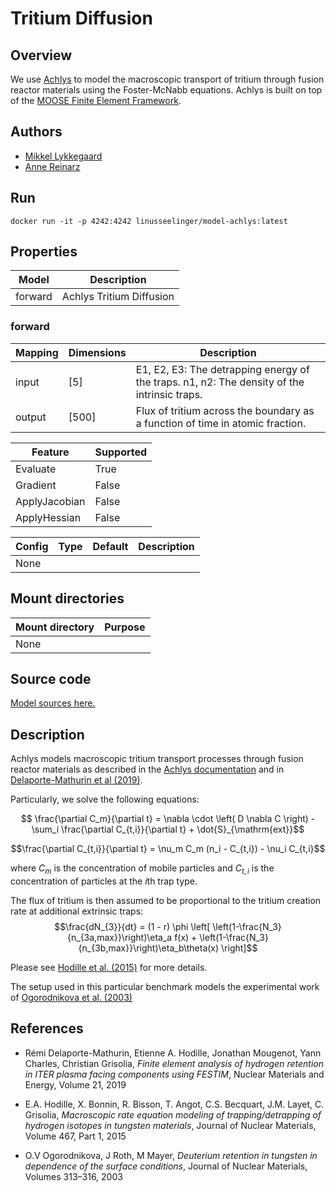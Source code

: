 # Tritium Diffusion

## Overview
We use [Achlys](https://github.com/aurora-multiphysics/achlys) to model the macroscopic transport of tritium through fusion reactor materials using the Foster-McNabb equations. Achlys is built on top of the  [MOOSE Finite Element Framework](https://mooseframework.inl.gov/).

## Authors
- [Mikkel Lykkegaard](mailto:mikkel@digilab.co.uk)
- [Anne Reinarz](mailto:anne.k.reinarz@durham.ac.uk)


## Run
```
docker run -it -p 4242:4242 linusseelinger/model-achlys:latest
```

## Properties

Model | Description
---|---
forward | Achlys Tritium Diffusion

### forward
Mapping | Dimensions | Description
---|---|---
input | [5] | E1, E2, E3: The detrapping energy of the traps. n1, n2: The density of the intrinsic traps.
output | [500] | Flux of tritium across the boundary as a function of time in atomic fraction.

Feature | Supported
---|---
Evaluate | True
Gradient | False
ApplyJacobian | False
ApplyHessian | False

Config | Type | Default | Description
---|---|---|---
None | | |

## Mount directories
Mount directory | Purpose
---|---
None |

## Source code

[Model sources here.](https://github.com/UM-Bridge/benchmarks/tree/main/models/achlys)

## Description
Achlys models macroscopic tritium transport processes through fusion reactor materials as described in the [Achlys documentation](https://aurora-multiphysics.github.io/achlys/module/introduction.html) and in [Delaporte-Mathurin et al (2019)](https://www.sciencedirect.com/science/article/pii/S2352179119300547).

Particularly, we solve the following equations:


```math
 \frac{\partial C_m}{\partial t} = \nabla \cdot \left( D \nabla C \right) - \sum_i \frac{\partial C_{t,i}}{\partial t} + \dot{S}_{\mathrm{ext}}
```
```math
\frac{\partial C_{t,i}}{\partial t} = \nu_m C_m (n_i - C_{t,i}) - \nu_i C_{t,i}
```
where $C_m$ is the concentration of mobile particles and $C_{t,i}$ is the concentration of particles at the $i$th trap type.

The flux of tritium is then assumed to be proportional to the tritium creation rate at additional extrinsic traps:
$$\frac{dN_{3}}{dt} = (1 - r) \phi \left[ \left(1-\frac{N_3}{n_{3a,max}}\right)\eta_a f(x) + \left(1-\frac{N_3}{n_{3b,max}}\right)\eta_b\theta(x) \right]$$

Please see [Hodille et al. (2015)](https://www.sciencedirect.com/science/article/pii/S0022311515300660) for more details.

The setup used in this particular benchmark models the experimental work of [Ogorodnikova et al. (2003)](https://www.sciencedirect.com/science/article/abs/pii/S0022311502013752)

## References
- Rémi Delaporte-Mathurin, Etienne A. Hodille, Jonathan Mougenot, Yann Charles, Christian Grisolia, *Finite element analysis of hydrogen retention in ITER plasma facing components using FESTIM*, Nuclear Materials and Energy, Volume 21, 2019

- E.A. Hodille, X. Bonnin, R. Bisson, T. Angot, C.S. Becquart, J.M. Layet, C. Grisolia, *Macroscopic rate equation modeling of trapping/detrapping of hydrogen isotopes in tungsten materials*, Journal of Nuclear Materials, Volume 467, Part 1, 2015

- O.V Ogorodnikova, J Roth, M Mayer, *Deuterium retention in tungsten in dependence of the surface conditions*, Journal of Nuclear Materials, Volumes 313–316, 2003
